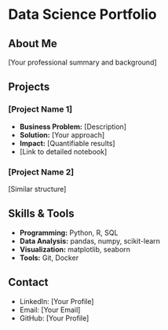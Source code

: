 # Data Science Portfolio

## About Me
[Your professional summary and background]

## Projects

### [Project Name 1]
- **Business Problem:** [Description]
- **Solution:** [Your approach]
- **Impact:** [Quantifiable results]
- [Link to detailed notebook]

### [Project Name 2]
[Similar structure]

## Skills & Tools
- **Programming:** Python, R, SQL
- **Data Analysis:** pandas, numpy, scikit-learn
- **Visualization:** matplotlib, seaborn
- **Tools:** Git, Docker

## Contact
- LinkedIn: [Your Profile]
- Email: [Your Email]
- GitHub: [Your Profile]
